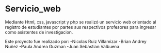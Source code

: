 # Servicio_web
Mediante Html, css, javascript y php se realizó un servicio web orientado al registro de estudiantes por partes sus respectivos profesores para ingresar como asistentes de investigacion.

Este proyecto fue realizado por:
-Nicolas Ruiz Villamizar
-Brian Andrey Nuñez
-Paula Andrea Guzman
-Juan Sebastian Valbuena
